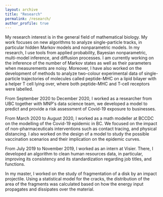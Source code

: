 ```yaml
---
layout: archive
title: "Research"
permalink: /research/
author_profile: true
---
```


My research interest is in the general field of mathematical biology. My work focuses on new algorithms to analyze single-particle tracks, in particular hidden Markov models and nonparametric models.  In my research, I use tools from applied probability, Bayesian nonparametric, multi-model inference, and diffusion processes. I am currently working on the inference of the number of Markov states as well as their parameters when measurements are noisy. Moreover, I have also worked on the development of methods to analyze two-colour experimental data of single-particle trajectories of molecules called peptide-MHC on a lipid bilayer with a helper T cell lying over, where both peptide-MHC and T-cell receptors were labelled.

From September 2020 to December  2020, I worked as a researcher from UBC together with MNP's data science team, we developed a model to predict and provide a risk assessment of Covid-19 exposure to businesses. 

From March 2020 to August 2020, I worked as a math modeller at BCCDC on the modelling of the Covid-19 epidemic in BC. We focused on the impact of non-pharmaceuticals interventions such as contact tracing, and physical distancing. I also worked on the design of a model to study the possible vaccination scenarios and their implication on the epidemic curves.

From July 2019 to November 2019, I worked as an intern at Visier. There, I developed an algorithm to clean human resources data, in particular, improving its consistency and its standardization regarding job titles, and functions. 

 In my master,  I worked on the study of fragmentation of a disk by an impact projectile.  Using a statistical model for the cracks, the distribution of the area of the fragments was calculated based on how the energy input propagates and dissipates over the material. 
